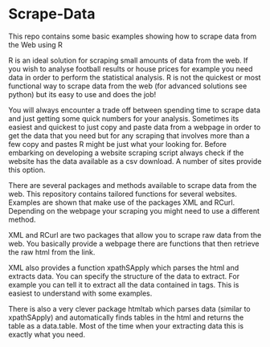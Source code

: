 # Scrape-Data
This repo contains some basic examples showing how to scrape data from the Web using R

R is an ideal solution for scraping small amounts of data from the web. If you wish to analyse football results or house prices for example you need data in order to perform the statistical analysis. R is not the quickest or most functional way to scrape data from the web (for advanced solutions see python) but its easy to use and does the job!

You will always encounter a trade off between spending time to scrape data and just getting some quick numbers for your analysis. Sometimes its easiest and quickest to just copy and paste data from a webpage in order to get the data that you need but for any scraping that involves more than a few copy and pastes R might be just what your looking for. Before embarking on developing a website scraping script always check if the website has the data available as a csv download. A number of sites provide this option.

There are several packages and methods available to scrape data from the web. This repository contains tailored functions for several websites. Examples are shown that make use of the packages XML and RCurl. Depending on the webpage your scraping you might need to use a different method. 

XML and RCurl are two packages that allow you to scrape raw data from the web. You basically provide a webpage there are functions that then retrieve the raw html from the link.

XML also provides a function xpathSApply which parses the html and extracts data. You can specify the structure of the data to extract. For example you can tell it to extract all the data contained in <td> tags. This is easiest to understand with some examples. 

There is also a very clever package htmltab which parses data (similar to xpathSApply) and automatically finds tables in the html and returns the table as a data.table. Most of the time when your extracting data this is exactly what you need.  
